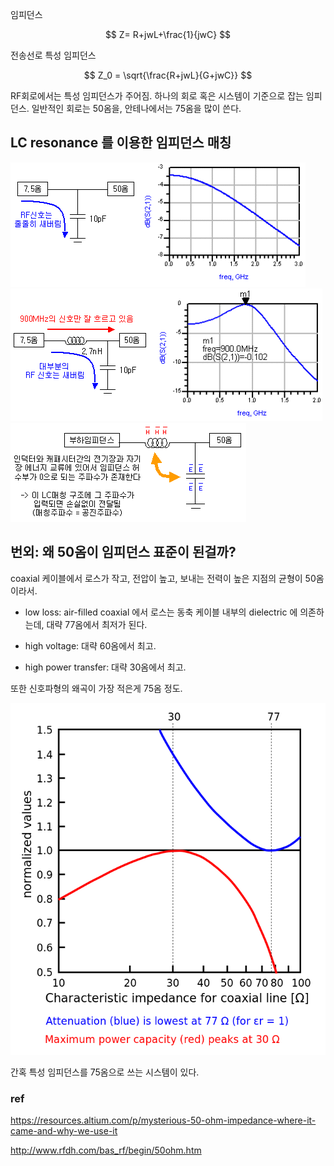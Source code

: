 임피던스

$$
Z= R+jwL+\frac{1}{jwC}
$$

전송선로 특성 임피던스

$$
Z_0 = \sqrt{\frac{R+jwL}{G+jwC}}
$$

RF회로에서는 특성 임피던스가 주어짐. 하나의 회로 혹은 시스템이 기준으로 잡는 임피던스. 일반적인 회로는 50옴을, 안테나에서는 75옴을 많이 쓴다. 


## LC resonance 를 이용한 임피던스 매칭


![](./img/LCimpedanceMatching1.jpg)
![](./img/LCimpedanceMatching2.jpg)
![](./img/LCimpedanceMatching3.jpg)


## 번외: 왜 50옴이 임피던스 표준이 된걸까?

coaxial 케이블에서 로스가 작고, 전압이 높고, 보내는 전력이 높은 지점의 균형이 50옴이라서.

* low loss: air-filled coaxial 에서 로스는 동축 케이블 내부의 dielectric 에 의존하는데, 대략 77옴에서 최저가 된다.

* high voltage: 대략 60옴에서 최고.

* high power transfer: 대략 30옴에서 최고.

또한 신호파형의 왜곡이 가장 적은게 75옴 정도.

![](./img/coaxialCharacter.png)

간혹 특성 임피던스를 75옴으로 쓰는 시스템이 있다.


### ref

https://resources.altium.com/p/mysterious-50-ohm-impedance-where-it-came-and-why-we-use-it

http://www.rfdh.com/bas_rf/begin/50ohm.htm